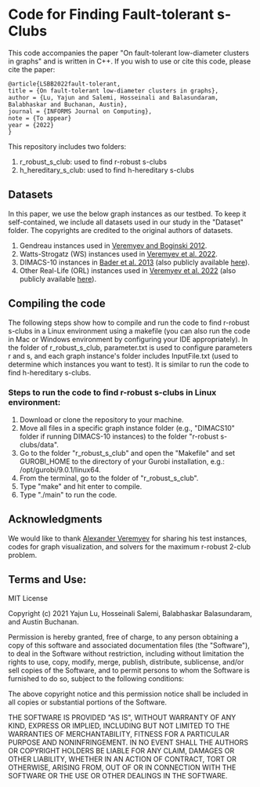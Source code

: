 # Code for Finding Fault-tolerant s-Clubs


This code accompanies the paper "On fault-tolerant low-diameter clusters in graphs" and is written in C++. If you wish to use or cite this code, please cite the paper: 

    @article{LSBB2022fault-tolerant, 
  	title = {On fault-tolerant low-diameter clusters in graphs}, 
  	author = {Lu, Yajun and Salemi, Hosseinali and Balasundaram, Balabhaskar and Buchanan, Austin}, 
	journal = {INFORMS Journal on Computing},
	note = {To appear}
  	year = {2022}
	}

This repository includes two folders:
1. r_robust_s_club: used to find r-robust s-clubs
2. h_hereditary_s_club: used to find h-hereditary s-clubs

## Datasets

In this paper, we use the below graph instances as our testbed. To keep it self-contained, we include all datasets used in our study in the "Dataset" folder.  The copyrights are credited to the original authors of datasets.

1. Gendreau instances used in [Veremyev and Boginski 2012](https://www.sciencedirect.com/science/article/pii/S0377221711009477).
2. Watts-Strogatz (WS) instances used in [Veremyev et al. 2022](https://www.sciencedirect.com/science/article/pii/S0377221721004227).
3. DIMACS-10 instances in [Bader et al. 2013](http://www.ams.org/books/conm/588/) (also publicly available [here](https://www.cc.gatech.edu/dimacs10/archive/clustering.shtml)).
4. Other Real-Life (ORL) instances used in [Veremyev et al. 2022](https://www.sciencedirect.com/science/article/pii/S0377221721004227) (also publicly available [here](https://sites.pitt.edu/~droleg/files/2-clubs.html)).

## Compiling the code
The following steps show how to compile and run the code to find r-robust s-clubs in a Linux environment using a makefile (you can also run the code in Mac or Windows environment by configuring your IDE appropriately). In the folder of r_robust_s_club, parameter.txt is used to configure parameters r and s, and each graph instance's folder includes InputFile.txt (used to determine which instances you want to test). It is similar to run the code to find h-hereditary s-clubs.


### Steps to run the code to find r-robust s-clubs in Linux environment:
1. Download or clone the repository to your machine.
2. Move all files in a specific graph instance folder (e.g., "DIMACS10" folder if running DIMACS-10 instances) to the folder "r-robust s-clubs/data".
3. Go to the folder "r_robust_s_club" and open the "Makefile" and set GUROBI_HOME to the directory of your Gurobi installation, e.g.: /opt/gurobi/9.0.1/linux64.
4. From the terminal, go to the folder of "r_robust_s_club".
5. Type "make" and hit enter to compile. 
6. Type "./main" to run the code.


## Acknowledgments
We would like to thank [Alexander Veremyev](https://www.cecs.ucf.edu/faculty/alexander-veremyev) for sharing his test instances, codes for graph visualization, and solvers for the maximum r-robust 2-club problem.


## Terms and Use:

MIT License

Copyright (c) 2021 Yajun Lu, Hosseinali Salemi, Balabhaskar Balasundaram, and Austin Buchanan.

Permission is hereby granted, free of charge, to any person obtaining a copy of this software and associated documentation files (the "Software"), to deal in the Software without restriction, including without limitation the rights to use, copy, modify, merge, publish, distribute, sublicense, and/or sell copies of the Software, and to permit persons to whom the Software is furnished to do so, subject to the following conditions:

The above copyright notice and this permission notice shall be included in all copies or substantial portions of the Software.

THE SOFTWARE IS PROVIDED "AS IS", WITHOUT WARRANTY OF ANY KIND, EXPRESS OR IMPLIED, INCLUDING BUT NOT LIMITED TO THE WARRANTIES OF MERCHANTABILITY, FITNESS FOR A PARTICULAR PURPOSE AND NONINFRINGEMENT. IN NO EVENT SHALL THE AUTHORS OR COPYRIGHT HOLDERS BE LIABLE FOR ANY CLAIM, DAMAGES OR OTHER LIABILITY, WHETHER IN AN ACTION OF CONTRACT, TORT OR OTHERWISE, ARISING FROM, OUT OF OR IN CONNECTION WITH THE SOFTWARE OR THE USE OR OTHER DEALINGS IN THE SOFTWARE.
